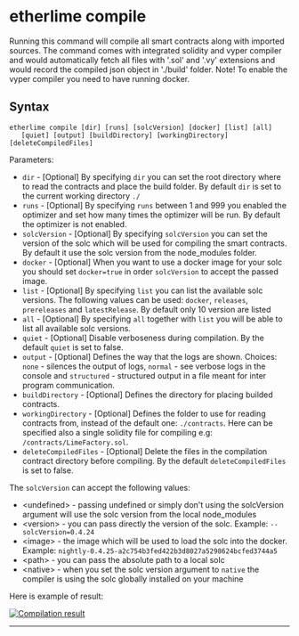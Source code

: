 # etherlime compile

Running this command will compile all smart contracts along with
imported sources. The command comes with integrated solidity and vyper
compiler and would automatically fetch all files with '.sol' and '.vy'
extensions and would record the compiled json object in './build'
folder. Note\! To enable the vyper compiler you need to have running
docker.

## Syntax

    etherlime compile [dir] [runs] [solcVersion] [docker] [list] [all]
       [quiet] [output] [buildDirectory] [workingDirectory] [deleteCompiledFiles]

Parameters:

  - `dir` - \[Optional\] By specifying `dir` you can set the root
    directory where to read the contracts and place the build folder. By
    default `dir` is set to the current working directory `./`
  - `runs` - \[Optional\] By specifying `runs` between 1 and 999 you
    enabled the optimizer and set how many times the optimizer will be
    run. By default the optimizer is not enabled.
  - `solcVersion` - \[Optional\] By specifying `solcVersion` you can set
    the version of the solc which will be used for compiling the smart
    contracts. By default it use the solc version from the node\_modules
    folder.
  - `docker` - \[Optional\] When you want to use a docker image for your
    solc you should set `docker=true` in order `solcVersion` to accept
    the passed image.
  - `list` - \[Optional\] By specifying `list` you can list the
    available solc versions. The following values can be used: `docker`,
    `releases`, `prereleases` and `latestRelease`. By default only 10
    version are listed
  - `all` - \[Optional\] By specifying `all` together with `list` you
    will be able to list all available solc versions.
  - `quiet` - \[Optional\] Disable verboseness during compilation. By
    the default `quiet` is set to false.
  - `output` - \[Optional\] Defines the way that the logs are shown.
    Choices: `none` - silences the output of logs, `normal` - see
    verbose logs in the console and `structured` - structured output in
    a file meant for inter program communication.
  - `buildDirectory` - \[Optional\] Defines the directory for placing
    builded contracts.
  - `workingDirectory` - \[Optional\] Defines the folder to use for
    reading contracts from, instead of the default one: `./contracts`.
    Here can be specified also a single solidity file for compiling e.g:
    `/contracts/LimeFactory.sol`.
  - `deleteCompiledFiles` - \[Optional\] Delete the files in the
    compilation contract directory before compiling. By the default
    `deleteCompiledFiles` is set to false.

The `solcVersion` can accept the following values:

  - \<undefined\> - passing undefined or simply don't using the
    solcVersion argument will use the solc version from the local
    node\_modules
  - \<version\> - you can pass directly the version of the solc.
    Example: `--solcVersion=0.4.24`
  - \<image\> - the image which will be used to load the solc into the
    docker. Example:
    `nightly-0.4.25-a2c754b3fed422b3d8027a5298624bcfed3744a5`
  - \<path\> - you can pass the absolute path to a local solc
  - \<native\> - when you set the solc version argument to `native` the
    compiler is using the solc globally installed on your machine

Here is example of result:

[![Compilation
result](../_docs_static/CompilationResult.png)](../_images/CompilationResult.png)

-----